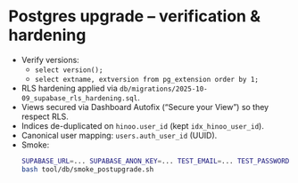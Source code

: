 # Postgres upgrade – verification & hardening

- Verify versions:
  - `select version();`
  - `select extname, extversion from pg_extension order by 1;`
- RLS hardening applied via `db/migrations/2025-10-09_supabase_rls_hardening.sql`.
- Views secured via Dashboard Autofix (“Secure your View”) so they respect RLS.
- Indices de-duplicated on `hinoo.user_id` (kept `idx_hinoo_user_id`).
- Canonical user mapping: `users.auth_user_id` (UUID).
- Smoke:
  ```bash
  SUPABASE_URL=... SUPABASE_ANON_KEY=... TEST_EMAIL=... TEST_PASSWORD=... \
  bash tool/db/smoke_postupgrade.sh
  ```
